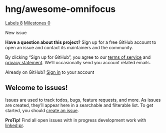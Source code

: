 # hng/awesome-omnifocus

 [Labels 8](hng-awesome-omnifocus-10.md) [Milestones 0](hng-awesome-omnifocus-11.md)

 New issue

 **Have a question about this project?** Sign up for a free GitHub account to open an issue and contact its maintainers and the community.

By clicking “Sign up for GitHub”, you agree to our [terms of service](https://docs.github.com/terms) and [privacy statement](https://docs.github.com/privacy). We’ll occasionally send you account related emails.

 Already on GitHub? [Sign in](https://github.com/login?return_to=%2Fhng%2Fawesome-omnifocus%2Fissues%2Fnew) to your account

## Welcome to issues!

Issues are used to track todos, bugs, feature requests, and more. As issues are created, they’ll appear here in a searchable and filterable list. To get started, you should [create an issue](issues/new/build-software-better-together.md).

**ProTip!** Find all open issues with in progress development work with [linked:pr](https://github.com/hng/awesome-omnifocus/issues?q=is%3Aissue+is%3Aopen+no%3Aassignee+linked%3Apr).

